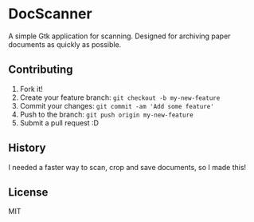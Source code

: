 # DocScanner

A simple Gtk application for scanning. Designed for archiving paper documents as quickly as possible.

## Contributing

1. Fork it!
2. Create your feature branch: `git checkout -b my-new-feature`
3. Commit your changes: `git commit -am 'Add some feature'`
4. Push to the branch: `git push origin my-new-feature`
5. Submit a pull request :D

## History

I needed a faster way to scan, crop and save documents, so I made this!

## License

MIT
